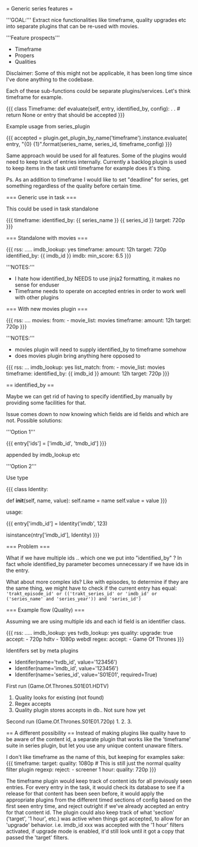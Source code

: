 = Generic series features =

'''GOAL:''' Extract nice functionalities like timeframe, quality upgrades etc into separate plugins that can be re-used with movies.

'''Feature prospects'''

* Timeframe
* Propers
* Qualities

Disclaimer: Some of this might not be applicable, it has been long time since I've done anything to the codebase.

Each of these sub-functions could be separate plugins/services. Let's think timeframe for example.


{{{
class Timeframe:
  def evaluate(self, entry, identified_by, config):
     .
     .
     # return None or entry that should be accepted
}}}


Example usage from series_plugin

{{{
accepted = plugin.get_plugin_by_name('timeframe').instance.evaluate(
    entry, "{0} {1}".format(series_name, series_id, timeframe_config)
}}}


Same approach would be used for all features. Some of the plugins would need to keep track of entries internally. Currently a backlog plugin is used to keep items in the task until timeframe for example does it's thing.

Ps. As an addition to timeframe I would like to set "deadline" for series, get something regardless of the quality before certain time.

=== Generic use in task ===

This could be used in task standalone

{{{
timeframe:
  identified_by: {{ series_name }} {{ series_id }}
  target: 720p
}}}


=== Standalone with movies ===

{{{
rss: .....
imdb_lookup: yes
timeframe: 
  amount: 12h
  target: 720p
  identified_by: {{ imdb_id }}
imdb:
  min_score: 6.5
}}}
 
'''NOTES:''' 

* I hate how identified_by NEEDS to use jinja2 formatting, it makes no sense for enduser
* Timeframe needs to operate on accepted entries in order to work well with other plugins

=== With new movies plugin ===

{{{
rss: ....
movies:
  from:
    - movie_list: movies
  timeframe:
    amount: 12h
    target: 720p
}}}

'''NOTES:''' 

* movies plugin will need to supply identified_by to timeframe somehow
* does movies plugin bring anything here opposed to

{{{
rss: ...
imdb_lookup: yes
list_match:
  from:
    - movie_list: movies
timeframe:
  identified_by: {{ imdb_id }}
  amount: 12h
  target: 720p
}}}

== identified_by ==

Maybe we can get rid of having to specify identified_by manually by providing some facilities for that.

Issue comes down to now knowing which fields are id fields and which are not. Possible solutions:

'''Option 1'''

{{{
entry['ids'] = ['imdb_id', 'tmdb_id']
}}}

appended by imdb_lookup etc


'''Option 2'''

Use type

{{{
class Identity:
  
   def __init__(self, name, value):
     self.name = name
     self.value = value
}}}

usage:

{{{
entry['imdb_id'] = Identity('imdb', 123)

isinstance(ntry['imdb_id'], Identity)
}}}

=== Problem ===

What if we have multiple ids .. which one we put into "identified_by" ? In fact whole identified_by parameter becomes unnecessary if we have ids in the entry.

What about more complex ids? Like with episodes, to determine if they are the same thing, we might have to check if the current entry has equal: `'trakt_episode_id' or (('trakt_series_id' or 'imdb_id' or ('series_name' and 'series_year')) and 'series_id')`

=== Example flow (Quality) ===

Assuming we are using multiple ids and each id field is an identifier class. 

{{{
rss: .....
imdb_lookup: yes
tvdb_lookup: yes
quality:
  upgrade: true
  accept:
    - 720p hdtv
    - 1080p webdl
regex:
  accept:
      - Game Of Thrones
}}}
 
Identifers set by meta plugins

- Identifer(name='tvdb_id', value='123456')
- Identifer(name='imdb_id', value='123456')
- Identifer(name='series_id', value='S01E01', required=True)

First run (Game.Of.Thrones.S01E01.HDTV)
1. Quality looks for existing (not found)
2. Regex accepts
3. Quality plugin stores accepts in db.. Not sure how yet


Second run (Game.Of.Thrones.S01E01.720p)
1.
2.
3.

== A different possibility ==
Instead of making plugins like quality have to be aware of the content id, a separate plugin that works like the 'timeframe' suite in series plugin, but let you use any unique content unaware filters.

I don't like timeframe as the name of this, but keeping for examples sake:
{{{
timeframe:
  target:
    quality: 1080p  # This is still just the normal quality filter plugin
    regexp:
      reject:
        - screener
  1 hour:
    quality: 720p
}}}

The timeframe plugin would keep track of content ids for all previously seen entries. For every entry in the task, it would check its database to see if a release for that content has been seen before, it would apply the appropriate plugins from the different timed sections of config based on the first seen entry time, and reject outright if we've already accepted an entry for that content id. The plugin could also keep track of what 'section' ('target', '1 hour', etc.) was active when things got accepted, to allow for an 'upgrade' behavior. i.e. imdb_id xxx was accepted with the '1 hour' filters activated, if upgrade mode is enabled, it'd still look until it got a copy that passed the 'target' filters.